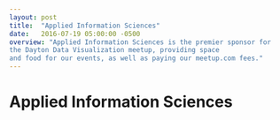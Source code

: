 ```yaml
---
layout: post
title:  "Applied Information Sciences"
date:   2016-07-19 05:00:00 -0500
overview: "Applied Information Sciences is the premier sponsor for
the Dayton Data Visualization meetup, providing space
and food for our events, as well as paying our meetup.com fees."
---
```

# Applied Information Sciences
